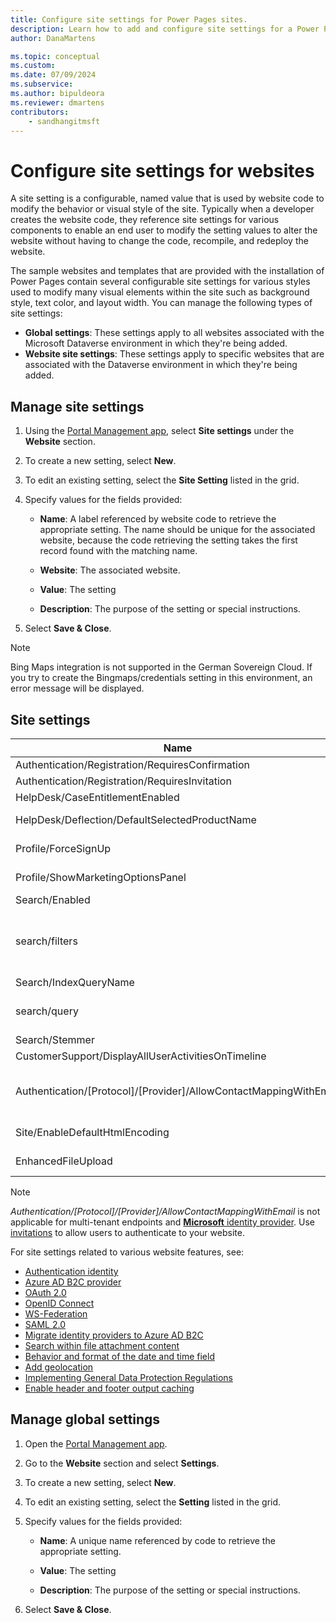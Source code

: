 ```yaml
---
title: Configure site settings for Power Pages sites.
description: Learn how to add and configure site settings for a Power Pages site and global settings for all sites in your organization.
author: DanaMartens

ms.topic: conceptual
ms.custom: 
ms.date: 07/09/2024
ms.subservice: 
ms.author: bipuldeora
ms.reviewer: dmartens
contributors:
    - sandhangitmsft
---
```


# Configure site settings for websites

A site setting is a configurable, named value that is used by website code to modify the behavior or visual style of the site. Typically when a developer creates the website code, they reference site settings for various components to enable an end user to modify the setting values to alter the website without having to change the code, recompile, and redeploy the website.

The sample websites and templates that are provided with the installation of Power Pages contain several configurable site settings for various styles used to modify many visual elements within the site such as background style, text color, and layout width.
You can manage the following types of site settings:

- **Global settings**: These settings apply to all websites associated with the Microsoft Dataverse environment in which they're being added.
- **Website site settings**: These settings apply to specific websites that are associated with the Dataverse environment in which they're being added.

## Manage site settings

1. Using the [Portal Management app](portal-management-app.md), select **Site settings** under the **Website** section.

1. To create a new setting, select **New**.

1. To edit an existing setting, select the **Site Setting** listed in the grid.

1. Specify values for the fields provided: 

    - **Name**:  A label referenced by website code to retrieve the appropriate setting. The name should be unique for the associated website, because the code retrieving the setting takes the first record found with the matching name.
    
    - **Website**:  The associated website. 
    
    - **Value**: The setting
    
    - **Description**: The purpose of the setting or special instructions.

1. Select **Save & Close**.

> [!NOTE] 
> Bing Maps integration is not supported in the German Sovereign Cloud. If you try to create the Bingmaps/credentials setting in this environment, an error message will be displayed.

## Site settings

|Name|Value|Description|
|----|-----|-----------|
|Authentication/Registration/RequiresConfirmation|FALSE |A boolean value of true enables email confirmation and disables open registration. Default: False |
|Authentication/Registration/RequiresInvitation|FALSE |A boolean value of true enables invitation code feature and disables open registration. Default: False |
|HelpDesk/CaseEntitlementEnabled|TRUE|A Boolean value indicating if the Help Desk Case Entitlement is enabled. Default: false|
|HelpDesk/Deflection/DefaultSelectedProductName| |The name of a product record that is the default selected product in dropdown displayed on the Help Desk Case Deflection if there are more than one product where the producttypecode equals 100000001.|
|Profile/ForceSignUp|FALSE|A Boolean value when set to "True" forces the user to update their profile information before they have access to the website contents. Default: False|
|Profile/ShowMarketingOptionsPanel|TRUE|A Boolean value that indicates whether to show the panel that lists the fields to specify the marketing communication preferences on the profile. Default: False|
|Search/Enabled|TRUE|A Boolean value that indicates if search is enabled or not.|
|search/filters|Content:adx_webpage;Events:adx_event,adx_eventschedule;<br>Blogs:adx_blog,adx_blogpost,adx_blogpostcomment;<br>Forums:adx_communityforum,adx_communityforumthread,adx_communityforumpost;<br>Ideas:adx_ideaforum,adx_idea,adx_ideacomment;<br>Issues:adx_issueforum,adx_issue,adx_issuecomment;Help Desk:incident|A collection of search logical name filter options. Defining a value here adds dropdown filter options to site-wide search. This value should be in the form of name/value pairs, with name and value separated by a colon, and pairs separated by a semicolon.<br>For example: "Forums:adx_communityforum,adx_communityforumthread,adx_communityforumpost;Blogs:adx_blog,adx_blogpost,adx_blogpostcomment".|
|Search/IndexQueryName|Portal Search|The name of the system view used by the website search query. Default: Portal Search|
|search/query|+(@Query) _title:(@Query) _logicalname:adx_webpage~0.9^0.2<br> -_logicalname:adx_webfile~0.9 adx_partialurl:(@Query)<br> _logicalname:adx_blogpost~0.9^0.1 -_logicalname:adx_communityforumthread~0.9|Override query for site search, to apply other weights and filters. @Query is the query text entered by a user. Lucene query syntax reference: [https://lucene.apache.org/core/old_versioned_docs/versions/2_9_1/queryparsersyntax.html](https://lucene.apache.org/core/old_versioned_docs/versions/2_9_1/queryparsersyntax.html)| 
|Search/Stemmer|English|The language used by the website search's stemming algorithm. Default: English|
|CustomerSupport/DisplayAllUserActivitiesOnTimeline|FALSE| |
|Authentication/[Protocol]/[Provider]/AllowContactMappingWithEmail| |Allow automatic association to a contact record based on email. </br>More information: [Allow contact mapping with email and require unique email general options](../security/authentication/configure-site.md#select-general-authentication-settings).</br> *Authentication/[Protocol]/[Provider]/AllowContactMappingWithEmail* isn't applicable for multitenant endpoints. Use [invitations](/power-apps/maker/portals/configure/invite-contacts) to allow users to authenticate to your website.|
| Site/EnableDefaultHtmlEncoding | True/False | Power Pages release version [9.3.8.x](/power-platform/released-versions/portals/portalupdate938x) or later by default have [escape](/power-apps/maker/portals/liquid/liquid-filters#escape) Liquid filter enforced for [user](/power-apps/maker/portals/liquid/liquid-objects#user) and [request](/power-apps/maker/portals/liquid/liquid-objects#request) Liquid objects. To disable this default configuration and allow these Liquid objects without escape Liquid filter, add this setting and set its value to **False**. |
| EnhancedFileUpload | True/False | Starting with Power Pages release version 9.3.2405.xx, new sites are automatically enabled with the enhanced file upload feature. To opt in for existing websites, add this setting and set its value to **True**. Learn more in [Enable attachments on a form](../getting-started/add-form.md#enable-attachments-on-a-form). |

> [!NOTE]
> *Authentication/[Protocol]/[Provider]/AllowContactMappingWithEmail* is not applicable for multi-tenant endpoints and [**Microsoft** identity provider](../security/authentication/oauth2-microsoft.md). Use [invitations](/power-apps/maker/portals/configure/invite-contacts) to allow users to authenticate to your website.

For site settings related to various website features, see:

- [Authentication identity](../security/authentication/set-authentication-identity.md)
- [Azure AD B2C provider](../security/authentication/azure-ad-b2c-provider.md)
- [OAuth 2.0](../security/authentication/oauth2-settings.md)
- [OpenID Connect](../security/authentication/openid-settings.md) 
- [WS-Federation](../security/authentication/ws-federation-provider.md) 
- [SAML 2.0](../security/authentication/saml2-settings.md)
- [Migrate identity providers to Azure AD B2C](../security/authentication/migrate-identity-providers.md)
- [Search within file attachment content](search/file-attachment.md)
- [Behavior and format of the date and time field](./behavior-format-date-time-field.md)
- [Add geolocation](add-geolocation.md)
- [Implementing General Data Protection Regulations](implement-gdpr.md)
- [Enable header and footer output caching](enable-header-footer-output-caching.md)

## Manage global settings

1. Open the [Portal Management app](portal-management-app.md).

1. Go to the **Website** section and select **Settings**.

1. To create a new setting, select **New**.

1. To edit an existing setting, select the **Setting** listed in the grid.

1. Specify values for the fields provided: 

    - **Name**:  A unique name referenced by code to retrieve the appropriate setting.

    - **Value**: The setting

    - **Description**: The purpose of the setting or special instructions.

1. Select **Save & Close**.
